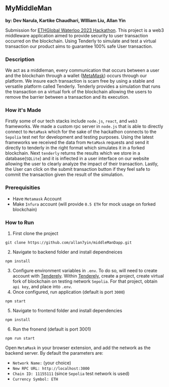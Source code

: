 ## MyMiddleMan
**by: Dev Narula, Kartike Chaudhari, WIlliam Liu, Allan Yin**

Submission for [ETHGlobal Waterloo 2023 Hackathon](https://ethglobal.com/showcase/mymiddleman-e0ps2). This project is a web3 middleware application aimed to provide security to user transaction occurred on the blockchain. Using Tenderly to simulate and test a virtual transaction our product aims to guarantee 100% safe User transaction.

### Description
We act as a middleman, every communication that occurs between a user and the blockchain through a wallet ([MetaMask](https://metamask.io)) occurs through our platform. We insure each transaction is scam free by using a stable and versatile platform called Tenderly. Tenderly provides a simulation that runs the transaction on a virtual fork of the blockchain allowing the users to remove the barrier between a transaction and its execution.

### How it's Made
Firstly some of our tech stacks include `node.js`, `react`, and `web3` frameworks. We made a custom rpc server in `node.js` that is able to directly connect to `MetaMask` which for the sake of the hackathon connects to the `Sepolia` test net for development and testing purposes. Using the latest frameworks we received the data from `MetaMask` requests and send it directly to tenderly in the right format which simulates it in a forked blockchain. Next `tenderly` returns the results which we store in a database(`SQLite`) and it is inflected in a user interface on our website allowing the user to clearly analyze the impact of their transaction. Lastly, the User can click on the submit transaction button if they feel safe to commit the transaction given the result of the simulation.

### Prerequisities
* Have `Metamask` Account
* Make `Infura` account (will provide `0.5 ETH` for mock usage on forked blockchain)

### How to Run
1. First clone the project
```
git clone https://github.com/allan7yin/middleManDapp.git
```
2. Navigate to backend folder and install dependneices
```
npm install
```
3. Configure environment variables in `.env`. To do so, will need to create account with [Tenderely](https://tenderly.co). Within [Tenderely](https://tenderly.co), create a project, create virtual fork of blockchain on testing network `Sepolia`. For that project, obtain `api key`, and place into `.env`.
4. Once configured, run application (default is port `3000`)
```
npm start
```
5. Navigate to frontend folder and install dependencies
```
npm install
```
6. Run the fronend (default is port 3001)
```
npm run start
```

Open `MetaMask` in your browser extension, and add the network as the backend server. By default the parameters are:
* `Network Name:` (your choice)
* `New RPC URL: http://localhost:3000`
* `Chain ID: 11155111` (since `Sepolia` test network is used)
* `Currency Symbol: ETH`


